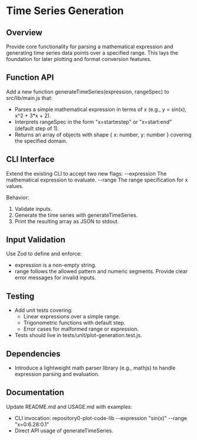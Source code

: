 # Time Series Generation

## Overview
Provide core functionality for parsing a mathematical expression and generating time series data points over a specified range. This lays the foundation for later plotting and format conversion features.

## Function API
Add a new function generateTimeSeries(expression, rangeSpec) to src/lib/main.js that:
- Parses a simple mathematical expression in terms of x (e.g., y = sin(x), x^2 + 3*x + 2).
- Interprets rangeSpec in the form "x=start:end:step" or "x=start:end" (default step of 1).
- Returns an array of objects with shape { x: number, y: number } covering the specified domain.

## CLI Interface
Extend the existing CLI to accept two new flags:
--expression <string>  The mathematical expression to evaluate.
--range <string>       The range specification for x values.

Behavior:
1. Validate inputs.
2. Generate the time series with generateTimeSeries.
3. Print the resulting array as JSON to stdout.

## Input Validation
Use Zod to define and enforce:
- expression is a non-empty string.
- range follows the allowed pattern and numeric segments.
Provide clear error messages for invalid inputs.

## Testing
- Add unit tests covering:
  - Linear expressions over a simple range.
  - Trigonometric functions with default step.
  - Error cases for malformed range or expression.
- Tests should live in tests/unit/plot-generation.test.js.

## Dependencies
- Introduce a lightweight math parser library (e.g., mathjs) to handle expression parsing and evaluation.

## Documentation
Update README.md and USAGE.md with examples:
- CLI invocation: repository0-plot-code-lib --expression "sin(x)" --range "x=0:6.28:0.1"
- Direct API usage of generateTimeSeries.